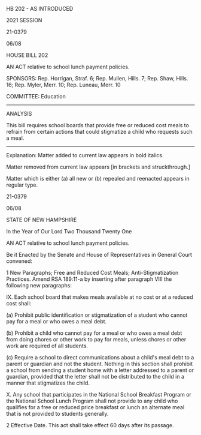  HB 202 - AS INTRODUCED

 

 

2021 SESSION

 21-0379

 06/08

 

HOUSE BILL 202

 

AN ACT relative to school lunch payment policies.

 

SPONSORS: Rep. Horrigan, Straf. 6; Rep. Mullen, Hills. 7; Rep. Shaw, Hills. 16; Rep. Myler, Merr. 10; Rep. Luneau, Merr. 10

 

COMMITTEE: Education

 

-----------------------------------------------------------------

 

ANALYSIS

 

 This bill requires school boards that provide free or reduced cost meals to refrain from certain actions that could stigmatize a child who requests such a meal.

 

- - - - - - - - - - - - - - - - - - - - - - - - - - - - - - - - - - - - - - - - - - - - - - - - - - - - - - - - - - - - - - - - - - - - - - - - - - - 

 

Explanation: Matter added to current law appears in bold italics.

 Matter removed from current law appears [in brackets and struckthrough.]

 Matter which is either (a) all new or (b) repealed and reenacted appears in regular type.

 21-0379

 06/08

 

STATE OF NEW HAMPSHIRE

 

In the Year of Our Lord Two Thousand Twenty One

 

AN ACT relative to school lunch payment policies.

 

Be it Enacted by the Senate and House of Representatives in General Court convened:

 

 1 New Paragraphs; Free and Reduced Cost Meals; Anti-Stigmatization Practices. Amend RSA 189:11-a by inserting after paragraph VIII the following new paragraphs:

 IX. Each school board that makes meals available at no cost or at a reduced cost shall:

 (a) Prohibit public identification or stigmatization of a student who cannot pay for a meal or who owes a meal debt.

 (b) Prohibit a child who cannot pay for a meal or who owes a meal debt from doing chores or other work to pay for meals, unless chores or other work are required of all students.

 (c) Require a school to direct communications about a child's meal debt to a parent or guardian and not the student. Nothing in this section shall prohibit a school from sending a student home with a letter addressed to a parent or guardian, provided that the letter shall not be distributed to the child in a manner that stigmatizes the child. 

 X. Any school that participates in the National School Breakfast Program or the National School Lunch Program shall not provide to any child who qualifies for a free or reduced price breakfast or lunch an alternate meal that is not provided to students generally.

 2 Effective Date. This act shall take effect 60 days after its passage.

